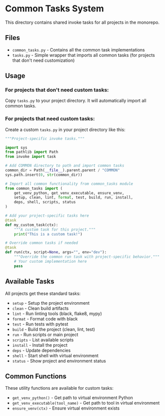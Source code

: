 # Common Tasks System

This directory contains shared invoke tasks for all projects in the monorepo.

## Files

- `common_tasks.py` - Contains all the common task implementations
- `tasks.py` - Simple wrapper that imports all common tasks (for projects that don't need customization)

## Usage

### For projects that don't need custom tasks:
Copy `tasks.py` to your project directory. It will automatically import all common tasks.

### For projects that need custom tasks:
Create a custom `tasks.py` in your project directory like this:

```python
"""Project-specific invoke tasks."""

import sys
from pathlib import Path
from invoke import task

# Add COMMON directory to path and import common tasks
common_dir = Path(__file__).parent.parent / "COMMON"
sys.path.insert(0, str(common_dir))

# Import all common functionality from common_tasks module
from common_tasks import (
    get_venv_python, get_venv_executable, ensure_venv,
    setup, clean, lint, format, test, build, run, install, 
    deps, shell, scripts, status
)

# Add your project-specific tasks here
@task
def my_custom_task(ctx):
    """A custom task for this project."""
    print("This is a custom task!")

# Override common tasks if needed
@task
def run(ctx, script=None, args="", env="dev"):
    """Override the common run task with project-specific behavior."""
    # Your custom implementation here
    pass
```

## Available Tasks

All projects get these standard tasks:

- `setup` - Setup the project environment
- `clean` - Clean build artifacts  
- `lint` - Run linting tools (black, flake8, mypy)
- `format` - Format code with black
- `test` - Run tests with pytest
- `build` - Build the project (clean, lint, test)
- `run` - Run scripts or main project
- `scripts` - List available scripts
- `install` - Install the project
- `deps` - Update dependencies
- `shell` - Start shell with virtual environment
- `status` - Show project and environment status

## Common Functions

These utility functions are available for custom tasks:

- `get_venv_python()` - Get path to virtual environment Python
- `get_venv_executable(tool_name)` - Get path to tool in virtual environment  
- `ensure_venv(ctx)` - Ensure virtual environment exists